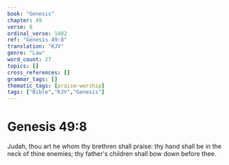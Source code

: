 ```yaml
---
book: "Genesis"
chapter: 49
verse: 8
ordinal_verse: 1482
ref: "Genesis 49:8"
translation: "KJV"
genre: "Law"
word_count: 27
topics: []
cross_references: []
grammar_tags: []
thematic_tags: [praise-worship]
tags: ["Bible","KJV","Genesis"]
---
```


# Genesis 49:8

Judah, thou art he whom thy brethren shall praise: thy hand shall be in the neck of thine enemies; thy father's children shall bow down before thee.
